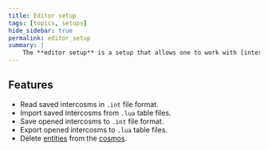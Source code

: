 ```yaml
---
title: Editor setup
tags: [topics, setups] 
hide_sidebar: true
permalink: editor_setup
summary: |
    The **editor setup** is a setup that allows one to work with [intercosm](intercosm) objects. It can read intercosms from files on the disk and perform various operations on them, like create new entities or record and replay simulations.
---
```


## Features

- Read saved intercosms in ``.int`` file format.
- Import saved intercosms from ``.lua`` table files.
- Save opened intercosms to ``.int`` file format.
- Export opened intercosms to ``.lua`` table files.
- Delete [entities](entity) from the [cosmos](cosmos).
